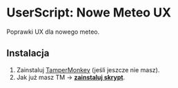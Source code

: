 ﻿# UserScript: Nowe Meteo UX

Poprawki UX dla nowego meteo.

Instalacja
----------

1. Zainstaluj [TamperMonkey](https://addons.mozilla.org/pl/firefox/addon/tampermonkey/) (jeśli jeszcze nie masz).
2. Jak już masz TM &rarr; **[zainstaluj skrypt](https://github.com/Eccenux/UserScript-nowe-meteo-UX/raw/master/nowe-meteo-UX.user.js)**.

<!--

Sposób użycia
-------------

<img src="https://raw.githubusercontent.com/Eccenux/UserScript-nowe-meteo-UX/master/screen.png" alt="Screen">

-->